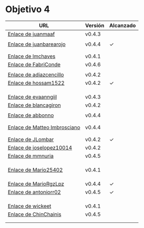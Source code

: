 # Objetivo 4


| URL                                                                                                | Versión | Alcanzado |
|----------------------------------------------------------------------------------------------------|---------|-----------|
| [Enlace de juanmaaf](https://github.com/juanmaaf/MoneyController/pull/17)                          | v0.4.3  |           |
| <!-- Enlace de giorgiogiovanni -->                                                                 |         |           |
| [Enlace de juanbarearojo](https://github.com/juanbarearojo/privateChef/pull/27)                    | v0.4.4  | ✓         |
| <!-- Enlace de sweetiepitie -->                                                                    |         |           |
| <!-- Enlace de jacarmona364 -->                                                                    |         |           |
| [Enlace de lmchaves](https://github.com/lmchaves/OrganizarTaller/pull/25)                          | v0.4.1  |           |
| [Enlace de FabriConde](https://github.com/FabriConde/CLIMB-VR/pull/18)                             | v0.4.6  |           |
| <!-- Enlace de FerniCuesta -->                                                                     |         |           |
| [Enlace de adiazcencillo](https://github.com/adiazcencillo/GranadaInfo/pull/32)                    | v0.4.2  |           |
| [Enlace de hossam1522](https://github.com/hossam1522/ModaTrack/pull/22)                            | v0.4.2  | ✓         |
| <!-- Enlace de clara99gf -->                                                                       |         |           |
| <!-- Enlace de Antoniogm03 -->                                                                     |         |           |
| <!-- Enlace de SantiGarvin -->                                                                     |         |           |
| [Enlace de evaanngiil](https://github.com/evaanngiil/WishfulGiving/pull/26)                        | v0.4.3  |           |
| [Enlace de blancagiron](https://github.com/blancagiron/SeguraSenior/pull/42)                       | v0.4.2  |           |
| <!-- Enlace de GaelGoncalba -->                                                                    |         |           |
| [Enlace de abbonno](https://github.com/abbonno/healthScheduler/pull/23)                            | v0.4.4  |           |
| <!-- Enlace de oscargr-ugr -->                                                                     |         |           |
| <!-- Enlace de davidgutierrezperez -->                                                             |         |           |
| [Enlace de Matteo Imbrosciano](https://github.com/MatteoImbrosciano/Medication-Management/pull/21) | v0.4.4  |           |
| <!-- Enlace de Katakuri00 -->                                                                      |         |           |
| <!-- Enlace de MCL-2024 -->                                                                        |         |           |
| [Enlace de JLombar](https://github.com/JLombar/HorariosAutomatricula/pull/20)                      | v0.4.2  | ✓         |
| [Enlace de joselopez10014](https://github.com/joselopez10014/OrganizadorVJ/pull/14)                | v0.4.2  |           |
| [Enlace de mmnuria](https://github.com/mmnuria/PersonalSportCalendary/pull/25)                     | v0.4.5  |           |
| <!-- Enlace de M S C -->                                                                           |         |           |
| <!-- Enlace de javiernavacapa -->                                                                  |         |           |
| <!-- Enlace de Carlosmapego8 -->                                                                   |         |           |
| [Enlace de Mario25402](https://github.com/Mario25402/AskETSIIT/pull/31)                            | v0.4.1  |           |
| <!-- Enlace de Pablorc7 -->                                                                        |         |           |
| <!-- Enlace de mrh117 -->                                                                          |         |           |
| <!-- Enlace de LuRDR -->                                                                           |         |           |
| [Enlace de MarioRgzLpz](https://github.com/MarioRgzLpz/ArbitrageBets/pull/26)                      | v0.4.4  | ✓         |
| [Enlace de antoniorr02](https://github.com/antoniorr02/MenuConsulter/pull/22)                      | v0.4.5  | ✓         |
| <!-- Enlace de alvarorcs2002 -->                                                                   |         |           |
| <!-- Enlace de eigenric -->                                                                        |         |           |
| <!-- Enlace de enger2003 -->                                                                       |         |           |
| [Enlace de wickeet](https://github.com/wickeet/Tripoli/pull/24)                                    | v0.4.1  |           |
| [Enlace de ChinChainis](https://github.com/ChinChainis/Proyecto_Reparahorarios_IV2425/pull/30)     | v0.4.5  |           |
| <!-- Enlace de anavaln -->                                                                         |         |           |
| <!-- Enlace de pablotl0 -->                                                                        |         |           |
